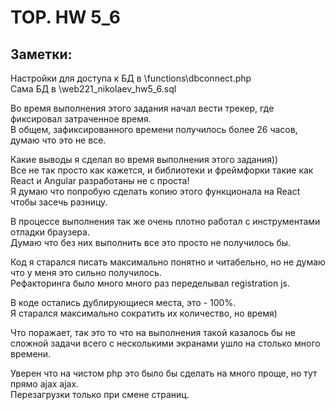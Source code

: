 # TOP. HW 5_6
## Заметки:
Настройки для доступа к БД в \functions\dbconnect.php\
Сама БД в \web221_nikolaev_hw5_6.sql

Во время выполнения этого задания начал вести трекер, где фиксировал затраченное время.\
В общем, зафиксированного времени получилось более 26 часов, думаю что это не все.

Какие выводы я сделал во время выполнения этого задания))\
Все не так просто как кажется, и библиотеки и фреймфорки такие как React и Angular разработаны не с проста!\
Я думаю что попробую сделать копию этого функционала на React чтобы засечь разницу.

В процессе выполнения так же очень плотно работал с инструментами отладки браузера.\
Думаю что без них выполнить все это просто не получилось бы.

Код я старался писать максимально понятно и читабельно, но не думаю что у меня это сильно получилось.\
Рефакторинга было много много раз переделывал registration js.

В коде остались дублирующиеся места, это - 100%.\
Я старался максимально сократить их количество, но время)

Что поражает, так это то что на выполнения такой казалось бы не сложной задачи всего с несколькими экранами ушло на столько много времени.

Уверен что на чистом php это было бы сделать на много проще, но тут прямо ajax ajax.\
Перезагрузки только при смене страниц.


